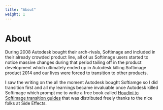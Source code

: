 ```yaml
---
title: "About"
weight: 1
---
```

# About

During 2008 Autodesk bought their arch-rivals, Softimage and included in their already crowded product line, all of us Softimage users started to notice massive changes during that period tailing off in the product development which ultimately ended up in Autodesk killing Softimage product 2014 and our lives were forced to transition to other products.

I saw the writing on the all the moment Autodesk bought Softiamge so I did transition first and all my learnings became invaluable once Autodesk killed Softimage which prompt me to write a free book called [Houdini to Softimage transition guides](https://www.sidefx.com/tutorials/softimage-to-houdini-transition-guide/) that was distributed freely thanks to the nice folks at Side Effects.


